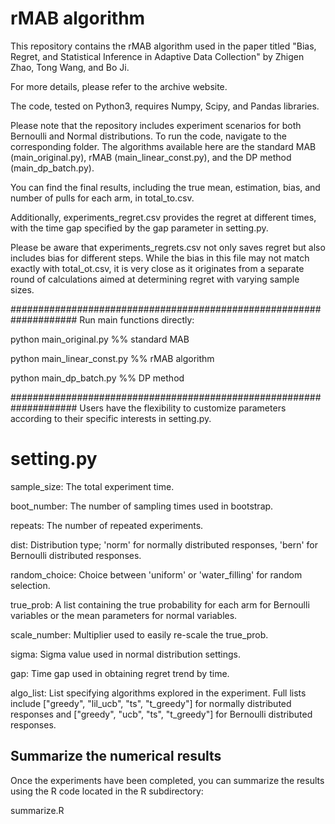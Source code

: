 # rMAB algorithm
This repository contains the rMAB algorithm used in the paper titled "Bias, Regret, and Statistical Inference in Adaptive Data Collection" by Zhigen Zhao, Tong Wang, and Bo Ji.

For more details, please refer to the archive website.

The code, tested on Python3, requires Numpy, Scipy, and Pandas libraries.

Please note that the repository includes experiment scenarios for both Bernoulli and Normal distributions. To run the code, navigate to the corresponding folder. The algorithms available here are the standard MAB (main_original.py), rMAB (main_linear_const.py), and the DP method (main_dp_batch.py).

You can find the final results, including the true mean, estimation, bias, and number of pulls for each arm, in total_to.csv.

Additionally, experiments_regret.csv provides the regret at different times, with the time gap specified by the gap parameter in setting.py.

Please be aware that experiments_regrets.csv not only saves regret but also includes bias for different steps. While the bias in this file may not match exactly with total_ot.csv, it is very close as it originates from a separate round of calculations aimed at determining regret with varying sample sizes.

####################################################################
Run main functions directly:

python main_original.py %% standard MAB

python main_linear_const.py %% rMAB algorithm

python main_dp_batch.py %% DP method

####################################################################
Users have the flexibility to customize parameters according to their specific interests in setting.py.

# setting.py
sample_size: The total experiment time.

boot_number: The number of sampling times used in bootstrap.

repeats: The number of repeated experiments.

dist: Distribution type; 'norm' for normally distributed responses, 'bern' for Bernoulli distributed responses.

random_choice: Choice between 'uniform' or 'water_filling' for random selection.

true_prob: A list containing the true probability for each arm for Bernoulli variables or the mean parameters for normal variables.

scale_number: Multiplier used to easily re-scale the true_prob.

sigma: Sigma value used in normal distribution settings.

gap: Time gap used in obtaining regret trend by time.

algo_list: List specifying algorithms explored in the experiment. Full lists include ["greedy", "lil_ucb", "ts", "t_greedy"] for normally distributed responses and ["greedy", "ucb", "ts", "t_greedy"] for Bernoulli distributed responses.

## Summarize the numerical results
Once the experiments have been completed, you can summarize the results using the R code located in the R subdirectory:

summarize.R
